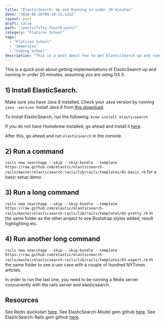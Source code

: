 ```yaml
---
title: "ElasticSearch: Up and Running in under 20 minutes"
date: "2018-06-26T09:10:13.121Z"
layout: post
draft: false
path: "/posts/fifty-fourth-post/"
category: "Flatiron School"
tags:
  - "Flatiron School"
  - "Immersive"
  - "Coding School"
description: "This is a post about how to get ElasticSearch up and running, as well as implement a basic version of full-text search."
---
```


This is a quick post about getting implementations of ElasticSearch up and running in under 20 minutes, assuming you are using OS X. 

<h2>1) Install ElasticSearch.</h2>

Make sure you have Java 8 installed. Check your Java version by running `java -version`. Install Java 8 from <a href="https://java.com/en/download/">this download</a>. 

To install ElasticSearch, run the following: 
`brew install elasticsearch`

If you do not have Homebrew installed, go ahead and install it <a href="https://brew.sh/">here</a>.

After this, go ahead and run `elasticsearch` in the console.

<h2>2) Run a command</h2>

`rails new searchapp --skip --skip-bundle --template https://raw.github.com/elastic/elasticsearch-rails/master/elasticsearch-rails/lib/rails/templates/01-basic.rb` for a basic setup demo

<h2>3) Run a long command</h2>

`rails new searchapp --skip --skip-bundle --template https://raw.github.com/elastic/elasticsearch-rails/master/elasticsearch-rails/lib/rails/templates/02-pretty.rb` in the same folder as the other project to see Bootstrap styles added, result highlighting etc. 

<h2>4) Run another long command </h2>

`rails new searchapp --skip --skip-bundle --template https://raw.github.com/elastic/elasticsearch-rails/master/elasticsearch-rails/lib/rails/templates/03-expert.rb` in the same folder to see a use case with a couple of hundred NYTimes articles. 

In order to run the last one, you need to be running a Redis server concurrently with the rails server and elasticsearch. 

<h2>Resources</h2>

See Redis quickstart <a href="https://redis.io/topics/quickstart">here</a>.
See ElasticSearch-Model gem github <a href="https://github.com/elastic/elasticsearch-rails/tree/master/elasticsearch-model">here</a>.
See ElasticSearch-Rails gem github <a href="https://github.com/elastic/elasticsearch-rails/tree/master/elasticsearch-rails#rails-application-templates">here</a>. 


